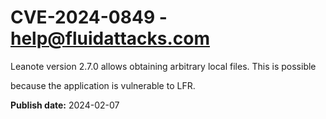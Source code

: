 # CVE-2024-0849 - help@fluidattacks.com

Leanote version 2.7.0 allows obtaining arbitrary local files. This is possible

because the application is vulnerable to LFR.






**Publish date:** 2024-02-07
